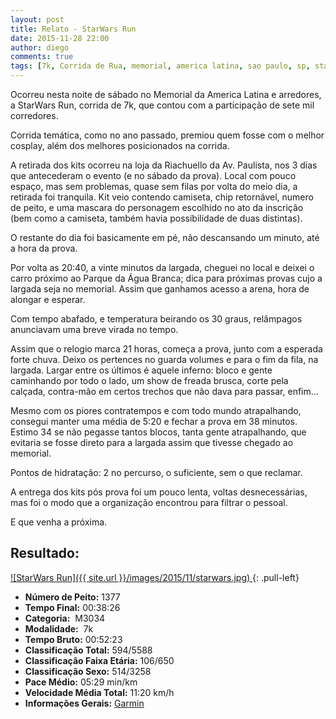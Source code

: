 ```yaml
---
layout: post
title: Relato - StarWars Run
date: 2015-11-28 22:00
author: diego
comments: true
tags: [7k, Corrida de Rua, memorial, america latina, sao paulo, sp, starwars, guerra nas estrelas, sabre de luz, cosplay, vader, darth vader]
---
```


Ocorreu nesta noite de sábado no Memorial da America Latina e arredores, a StarWars Run, corrida de 7k, que contou com a participação de sete mil corredores.

Corrida temática, como no ano passado, premiou quem fosse com o melhor cosplay, além dos melhores posicionados na corrida.

A retirada dos kits ocorreu na loja da Riachuello da Av. Paulista, nos 3 dias que antecederam o evento (e no sábado da prova). Local com pouco espaço, mas sem problemas, quase sem filas por volta do meio dia, a retirada foi tranquila. Kit veio contendo camiseta, chip retornável, numero de peito, e uma mascara do personagem escolhido no ato da inscrição (bem como a camiseta, também havia possibilidade de duas distintas).

O restante do dia foi basicamente em pé, não descansando um minuto, até a hora da prova.

Por volta as 20:40, a vinte minutos da largada, cheguei no local e deixei o carro próximo ao Parque da Água Branca; dica para próximas provas cujo a largada seja no memorial. Assim que ganhamos acesso a arena, hora de alongar e esperar. 

Com tempo abafado, e temperatura beirando os 30 graus, relâmpagos anunciavam uma breve virada no tempo. 

Assim que o relogio marca 21 horas, começa a prova, junto com a esperada forte chuva. Deixo os pertences no guarda volumes e para o fim da fila, na largada. Largar entre os últimos é aquele inferno: bloco e gente caminhando por todo o lado, um show de freada brusca, corte pela calçada, contra-mão em certos trechos que não dava para passar, enfim...

Mesmo com os piores contratempos e com todo mundo atrapalhando, consegui manter uma média de 5:20 e fechar a prova em 38 minutos. Estimo 34 se não pegasse tantos blocos, tanta gente atrapalhando, que evitaria se fosse direto para a largada assim que tivesse chegado ao memorial.

Pontos de hidratação: 2 no percurso, o suficiente, sem o que reclamar. 

A entrega dos kits pós prova foi um pouco lenta, voltas desnecessárias, mas foi o modo que a organização encontrou para filtrar o pessoal. 

E que venha a próxima.

## Resultado:

<a href="/images/2015/11/starwars_big.jpg">
![StarWars Run]({{ site.url }}/images/2015/11/starwars.jpg)
</a>
{: .pull-left}

* **Número de Peito:** 1377
* **Tempo Final:** 00:38:26
* **Categoria:**  M3034
* **Modalidade:**  7k
* **Tempo Bruto:** 00:52:23
* **Classificação Total:**  594/5588
* **Classificação Faixa Etária:**  106/650
* **Classificação Sexo:**  514/3258
* **Pace Médio:** 05:29 min/km
* **Velocidade Média Total:**  11:20 km/h
* **Informações Gerais:** <a href="https://connect.garmin.com/modern/activity/970205706" target="_blank">Garmin</a>
